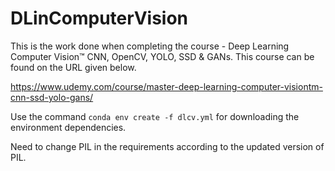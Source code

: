 # DLinComputerVision

This is the work done when completing the course - Deep Learning Computer Vision™ CNN, OpenCV, YOLO, SSD & GANs. This course can be found on the URL given below. 

https://www.udemy.com/course/master-deep-learning-computer-visiontm-cnn-ssd-yolo-gans/

Use the command ```conda env create -f dlcv.yml``` for downloading the environment dependencies.

Need to change PIL in the requirements according to the updated version of PIL.
